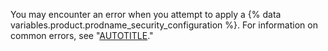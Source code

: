 You may encounter an error when you attempt to apply a {% data variables.product.prodname_security_configuration %}. For information on common errors, see "[AUTOTITLE](/code-security/securing-your-organization/troubleshooting-security-configurations/)."
